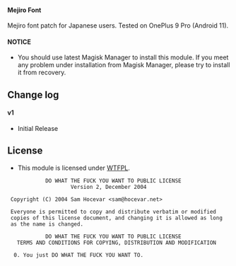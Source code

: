 #### Mejiro Font

Mejiro font patch for Japanese users.
Tested on OnePlus 9 Pro (Android 11).

#### NOTICE

* You should use latest Magisk Manager to install this module. If you meet any problem under installation from Magisk Manager, please try to install it from recovery.

## Change log

#### v1
* Initial Release

## License

- This module is licensed under [WTFPL](http://www.wtfpl.net/).

```
            DO WHAT THE FUCK YOU WANT TO PUBLIC LICENSE
                    Version 2, December 2004

 Copyright (C) 2004 Sam Hocevar <sam@hocevar.net>

 Everyone is permitted to copy and distribute verbatim or modified
 copies of this license document, and changing it is allowed as long
 as the name is changed.

            DO WHAT THE FUCK YOU WANT TO PUBLIC LICENSE
   TERMS AND CONDITIONS FOR COPYING, DISTRIBUTION AND MODIFICATION

  0. You just DO WHAT THE FUCK YOU WANT TO.
```